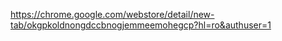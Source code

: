 https://chrome.google.com/webstore/detail/new-tab/okgpkoldnongdccbnogjemmeemohegcp?hl=ro&authuser=1
